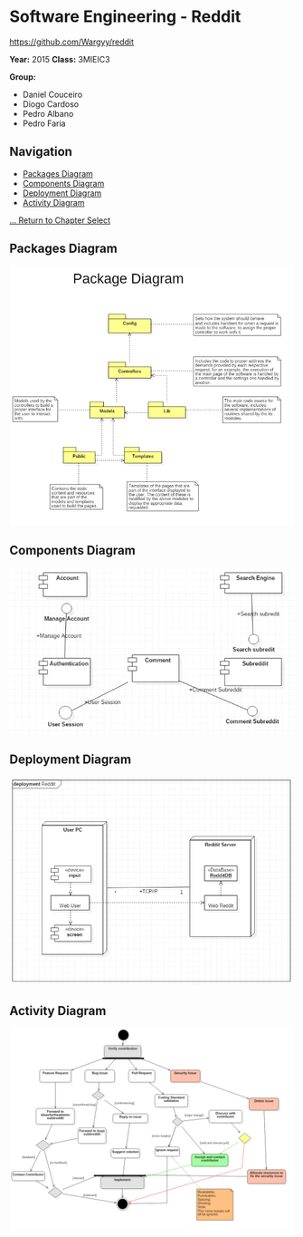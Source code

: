 # Software Engineering - Reddit
https://github.com/Wargyy/reddit

**Year:** 2015 **Class:** 3MIEIC3

**Group:**
* Daniel Couceiro
* Diogo Cardoso
* Pedro Albano
* Pedro Faria

## Navigation

* [Packages Diagram](#packages-diagram)
* [Components Diagram](#components-diagram)
* [Deployment Diagram](#deployment-diagram)
* [Activity Diagram](#activity-diagram)

[... Return to Chapter Select](Chapter_Select.md)

## Packages Diagram
![Packages Diagram](./diagrams/PackageDiagram.png)

## Components Diagram
![Components Diagram](./diagrams/ComponentDiagram.png)

## Deployment Diagram
![Deployment Diagram](./diagrams/DeploymentDiagram.png)

## Activity Diagram
![Activity Diagram](./diagrams/ActivityDiagram.png)


